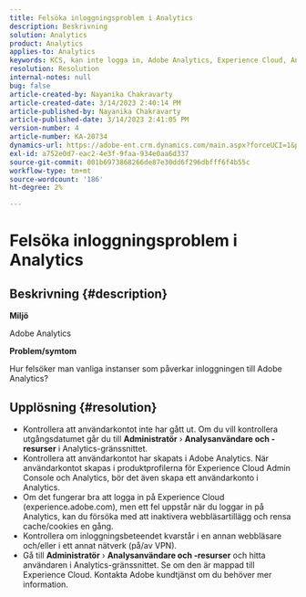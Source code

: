 ```yaml
---
title: Felsöka inloggningsproblem i Analytics
description: Beskrivning
solution: Analytics
product: Analytics
applies-to: Analytics
keywords: KCS, kan inte logga in, Adobe Analytics, Experience Cloud, Analytics UI
resolution: Resolution
internal-notes: null
bug: false
article-created-by: Nayanika Chakravarty
article-created-date: 3/14/2023 2:40:14 PM
article-published-by: Nayanika Chakravarty
article-published-date: 3/14/2023 2:41:05 PM
version-number: 4
article-number: KA-20734
dynamics-url: https://adobe-ent.crm.dynamics.com/main.aspx?forceUCI=1&pagetype=entityrecord&etn=knowledgearticle&id=02314f20-76c2-ed11-83ff-6045bd006a22
exl-id: a752e0d7-eac2-4e3f-9faa-934e0aa6d337
source-git-commit: 001b6973868266de87e30dd6f296dbfff6f4b55c
workflow-type: tm+mt
source-wordcount: '186'
ht-degree: 2%

---
```


# Felsöka inloggningsproblem i Analytics

## Beskrivning {#description}


<b>Miljö</b>

Adobe Analytics

<b>Problem/symtom</b>

Hur felsöker man vanliga instanser som påverkar inloggningen till Adobe Analytics?


## Upplösning {#resolution}


- Kontrollera att användarkontot inte har gått ut. Om du vill kontrollera utgångsdatumet går du till <b>Administratör</b> › <b>Analysanvändare och -resurser</b> i Analytics-gränssnittet.
- Kontrollera att användarkontot har skapats i Adobe Analytics. När användarkontot skapas i produktprofilerna för Experience Cloud Admin Console och Analytics, bör det även skapa ett användarkonto i Analytics.
- Om det fungerar bra att logga in på Experience Cloud (experience.adobe.com), men ett fel uppstår när du loggar in på Analytics, kan du försöka med att inaktivera webbläsartillägg och rensa cache/cookies en gång.
- Kontrollera om inloggningsbeteendet kvarstår i en annan webbläsare och/eller i ett annat nätverk (på/av VPN).
- Gå till <b>Administratör</b> › <b>Analysanvändare och -resurser</b> och hitta användaren i Analytics-gränssnittet. Se om den är mappad till Experience Cloud. Kontakta Adobe kundtjänst om du behöver mer information.
